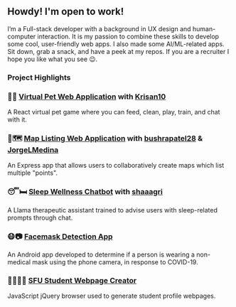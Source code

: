 ## Howdy! I'm open to work!
I’m a Full-stack developer with a background in UX design and human-computer interaction. 
It is my passion to combine these skills to develop some cool, user-friendly web apps. I also made some AI/ML-related apps. Sit down, grab a snack, and have a peek at my repos. If you are a recruiter I hope you like what you see 😉.

### Project Highlights

### 🐶🐱 [Virtual Pet Web Application](https://github.com/SorrenJ/Virtual-Pet) with [Krisan10](https://github.com/Krisan10)
A React virtual pet game where you can feed, clean, play, train, and chat with it.

### 👣🗺️ [Map Listing Web Application](https://github.com/SorrenJ/Wiki_Map) with [bushrapatel28](https://github.com/bushrapatel28) & [JorgeLMedina](https://github.com/JorgeLMedina)
An Express app that allows users to collaboratively create maps which list multiple "points". 

### 😴🛏️ [Sleep Wellness Chatbot](https://github.com/shaaagri/iat481-nlp-proj) with [shaaagri](https://github.com/shaaagri)
A Llama therapeutic assistant trained to advise users with sleep-related prompts through chat. 

### 😷📷 [Facemask Detection App](https://sorrenj.github.io/MaskPass.html) 
An Android app developed to determine if a person is wearing a non-medical mask using the phone camera, in response to COVID-19.

### 👩‍🎓👨‍🎓 [SFU Student Webpage Creator](https://sorrenj.github.io/Profile_Helper.html)
JavaScript jQuery browser used to generate student profile webpages.


